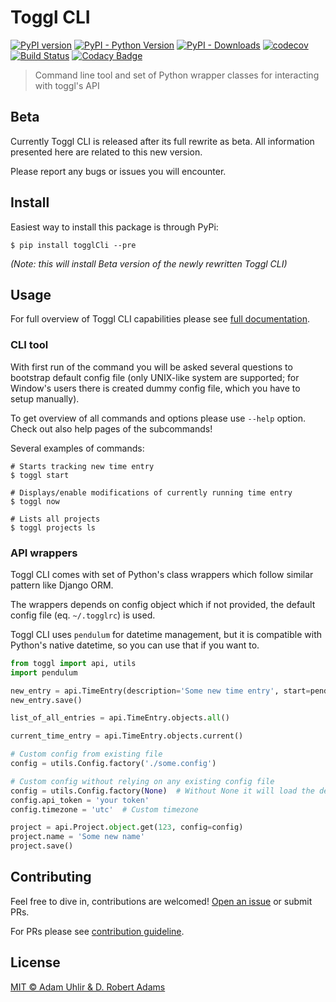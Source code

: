 # Toggl CLI

[![PyPI version](https://badge.fury.io/py/togglCli.svg)](https://badge.fury.io/py/togglCli) 
[![PyPI - Python Version](https://img.shields.io/pypi/pyversions/togglCli.svg)](https://pypi.org/project/togglCli)
[![PyPI - Downloads](https://img.shields.io/pypi/dm/togglCli.svg)](https://pypi.org/project/togglCli/) 
[![codecov](https://codecov.io/gh/AuHau/toggl-cli/branch/master/graph/badge.svg)](https://codecov.io/gh/AuHau/toggl-cli) 
[![Build Status](https://travis-ci.org/AuHau/toggl-cli.svg?branch=master)](https://travis-ci.org/AuHau/toggl-cli)
[![Codacy Badge](https://api.codacy.com/project/badge/Grade/869d787a75dd4e259b824fb8754d3388)](https://app.codacy.com/app/AuHau/toggl-cli?utm_source=github.com&utm_medium=referral&utm_content=AuHau/toggl-cli&utm_campaign=Badge_Grade_Dashboard)

> Command line tool and set of Python wrapper classes for interacting with toggl's API

## Beta

Currently Toggl CLI is released after its full rewrite as beta. All information presented here are 
related to this new version.

Please report any bugs or issues you will encounter.

## Install

Easiest way to install this package is through PyPi:

```shell
$ pip install togglCli --pre
```

*(Note: this will install Beta version of the newly rewritten Toggl CLI)*

## Usage

For full overview of Toggl CLI capabilities please see [full documentation](https://toggl.adam-uhlir.me).

### CLI tool

With first run of the command you will be asked several questions to bootstrap default config file 
(only UNIX-like system are supported; for Window's users there is created dummy config file, which you have to setup manually).

To get overview of all commands and options please use `--help` option. Check out also help pages of the subcommands!

Several examples of commands:

```shell
# Starts tracking new time entry
$ toggl start

# Displays/enable modifications of currently running time entry
$ toggl now

# Lists all projects
$ toggl projects ls
```

### API wrappers

Toggl CLI comes with set of Python's class wrappers which follow similar pattern like Django ORM. 

The wrappers depends on config object which if not provided, the default config file (eq. `~/.togglrc`) is used. 

Toggl CLI uses `pendulum` for datetime management, but it is compatible with Python's native datetime, so you can use that if you want to.

```python
from toggl import api, utils
import pendulum

new_entry = api.TimeEntry(description='Some new time entry', start=pendulum.now() - pendulum.duration(minutes=15), stop=pendulum.now())
new_entry.save()

list_of_all_entries = api.TimeEntry.objects.all()

current_time_entry = api.TimeEntry.objects.current()

# Custom config from existing file
config = utils.Config.factory('./some.config')

# Custom config without relying on any existing config file 
config = utils.Config.factory(None)  # Without None it will load the default config file
config.api_token = 'your token'
config.timezone = 'utc'  # Custom timezone

project = api.Project.object.get(123, config=config)
project.name = 'Some new name'
project.save()
```

## Contributing

Feel free to dive in, contributions are welcomed! [Open an issue](https://github.com/auhau/toggl-cli/issues/new) or submit PRs.

For PRs please see [contribution guideline](./CONTRIBUTING.md).

## License

[MIT ©  Adam Uhlir & D. Robert Adams](./LICENSE)